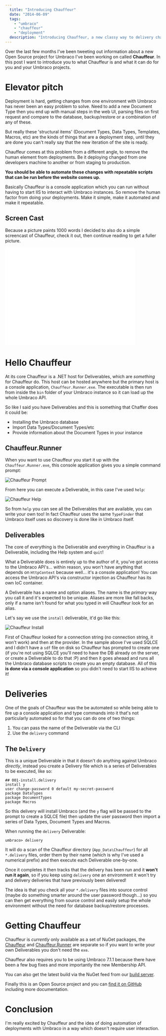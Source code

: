 ```yaml
---
  title: "Introducing Chauffeur"
  date: "2014-06-09"
  tags: 
    - "umbraco"
    - "chauffeur"
    - "deployment"
  description: "Introducing Chauffeur, a new classy way to delivery changes around Umbraco instances."
---
```


Over the last few months I've been tweeting out information about a new Open Source project for Umbraco I've been working on called **Chauffeur**. In this post I want to introduce you to what Chauffeur is and what it can do for you and your Umbraco projects.

# Elevator pitch

Deployment is hard, getting changes from one environment with Umbraco has never been an easy problem to solve. Need to add a new Document Type then you end up with manual steps in the web UI, parsing files on first request and compare to the database, backup/restore or a combination of any of these.

But really these 'structural items' (Document Types, Data Types, Templates, Macros, etc) are the kinds of things that are a deployment step, until they are done you can't really say that the new iteration of the site is ready.

Chauffeur comes at this problem from a different angle, to remove the human element from deployments. Be it deploying changed from one developers machine to another or from staging to production.

**You should be able to automate these changes with repeatable scripts that can be run before the website comes up.**

Basically Chauffeur is a console application which you can run without having to start IIS to interact with Umbraco instances. So remove the human factor from doing your deployments. Make it simple, make it automated and make it repeatable.

## Screen Cast

Because a picture paints 1000 words I decided to also do a simple screencast of Chauffeur, check it out, then continue reading to get a fuller picture.

<iframe width="420" height="315" src="//www.youtube.com/embed/sG5xbqnZc5k" frameborder="0" allowfullscreen></iframe>


# Hello Chauffeur

At its core Chauffeur is a .NET host for Deliverables, which are _something_ for Chauffeur do. This host can be hosted anywhere but the primary host is a console application, `Chauffeur.Runner.exe`. The executable is then run from inside the `bin` folder of your Umbraco instance so it can load up the whole Umbraco API.

So like I said you have Deliverables and this is something that Chaffer does it could be:

* Installing the Umbraco database
* Import Data Types/Document Types/etc
* Provide information about the Document Types in your instance

## Chauffeur.Runner

When you want to use Chauffeur you start it up with the `Chauffeur.Runner.exe`, this console application gives you a simple command prompt:

![Chauffeur Prompt](/get/chauffeur/prompt.PNG)

From here you can execute a Deliverable, in this case I've used `help`:

![Chauffeur Help](/get/chauffeur/help.PNG)

So from `help` you can see all the Deliverables that are available, you can write your own too! In fact Chauffeur uses the same `TypeFinder` that Umbraco itself uses so discovery is done like in Umbraco itself.

## Deliverables

The core of everything is the Deliverable and everything in Chauffeur is a Deliverable, including the Help system and `quit`!

What a Deliverable does is entirely up to the author of it, you've got access to the Umbraco API's... within reason, you won't have anything that depends on `HttpContext` because well... it's a console application! You can access the Umbraco API's via constructor injection as Chauffeur has its own IoC container.

A Deliverable has a name and option aliases. The name is the _primary_ way you call it and it's expected to be unique. Aliases are more like fall backs, only if a name isn't found for what you typed in will Chauffeur look for an alias.

Let's say we use the `install` deliverable, it'd go like this:

![Chauffeur Install](/get/chauffeur/install.PNG)

First of Chauffeur looked for a connection string (no connection string, it won't work) and then at the provider. In the sample above I've used SQLCE and I didn't have a `sdf` file on disk so Chauffeur has prompted to create one (if you're not using SQLCE you'll need to have the DB already on the server, or create a Deliverable to do that :P) and then it goes aheaad and runs all the Umbraco database scripts to create you an empty database. All of this **is done via a console application** so you didn't need to start IIS to achieve it!

# Deliveries

One of the goals of Chauffeur was the be automated so while being able to fire up a console application and type commands into it that's not particularly automated so for that you can do one of two things:

1) You can pass the name of the Deliverable via the CLI
2) Use the `delivery` command

## The `Delivery`

This is a unique Deliverable in that it doesn't do anything against Umbraco _directly_, instead you create a Delivery file which is a series of Deliverables to be executed, like so:

    ## 001-install.delivery
    install y
    user change-password 0 default my-secret-password
    package DataTypes
    package DocumentTypes
    package Macros

So this delivery will install Umbraco (and the `y` flag will be passed to the prompt to create a SQLCE file) then update the user password then import a series of Data Types, Document Types and Macros.

When running the `delivery` Deliverable:

    umbraco> delivery

It will do a scan of the Chauffeur directory (`App_Data\Chauffeur`) for all `*.delivery` files, order them by their name (which is why I've used a numerical prefix) and then execute each Deliverable one-by-one.

Once it completes it then tracks that the delivery has been run and it **won't run it again**, so if you keep using `delivery` one an environment it won't try and delivery deliveries that have previously been delivered!

The idea is that you check all your `*.delivery` files into source control (maybe do something smarter around the user password though...) so you can then get everything from source control and easily setup the whole environment without the need for database backup/restore processes.

# Getting Chauffeur

Chauffeur is _currently_ only available as a set of NuGet packages, the [Chauffeur](https://www.nuget.org/packages/chauffeur) and [Chauffeur.Runner](https://www.nuget.org/packages/chauffeur.runner) are separate so if you want to write your own Deliverables you don't need the `exe`.

Chauffeur also requires you to be using Umbraco 7.1.1 because there have been a few bug fixes and more importantly the new Membership API.

You can also get the latest build via the NuGet feed from our [build server](https://ci.appveyor.com/nuget/chauffeur-lhiitmat2vwj).

Finally this is an Open Source project and you can [find it on GitHub](https://github.com/aaronpowell/Chauffeur) including more documentation.

# Conclusion

I'm really excited by Chauffeur and the idea of doing automation of deployments with Umbraco in a way which doesn't require user interaction.